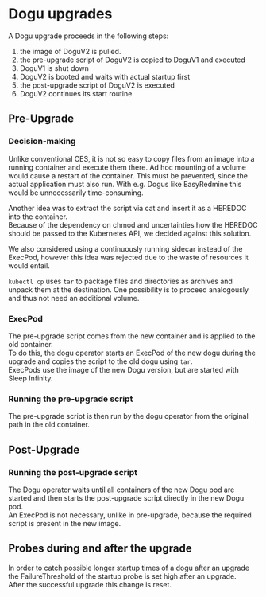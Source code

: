 # Dogu upgrades

A Dogu upgrade proceeds in the following steps:

1. the image of DoguV2 is pulled.
2. the pre-upgrade script of DoguV2 is copied to DoguV1 and executed
3. DoguV1 is shut down
4. DoguV2 is booted and waits with actual startup first
5. the post-upgrade script of DoguV2 is executed
6. DoguV2 continues its start routine

## Pre-Upgrade

### Decision-making
Unlike conventional CES, it is not so easy to copy files from an image into a running container and execute them there. Ad hoc mounting of a volume would cause a restart of the container.
This must be prevented, since the actual application must also run. With e.g. Dogus like EasyRedmine this would be
unnecessarily time-consuming.

Another idea was to extract the script via cat and insert it as a HEREDOC into the container.  
Because of the dependency on chmod and uncertainties how the HEREDOC should be passed to the Kubernetes API, 
we decided against this solution.

We also considered using a continuously running sidecar instead of the ExecPod, however this idea was rejected due 
to the waste of resources it would entail.

`kubectl cp` uses `tar` to package files and directories as archives and unpack them at the destination.
One possibility is to proceed analogously and thus not need an additional volume.

### ExecPod
The pre-upgrade script comes from the new container and is applied to the old container.  
To do this, the dogu operator starts an ExecPod of the new dogu during the upgrade and copies the script to the old dogu using `tar`.  
ExecPods use the image of the new Dogu version, but are started with Sleep Infinity.

### Running the pre-upgrade script
The pre-upgrade script is then run by the dogu operator from the original path in the old container.

## Post-Upgrade

### Running the post-upgrade script
The Dogu operator waits until all containers of the new Dogu pod are started and then starts the post-upgrade script directly in the new Dogu pod.  
An ExecPod is not necessary, unlike in pre-upgrade, because the required script is present in the new image.

## Probes during and after the upgrade
In order to catch possible longer startup times of a dogu after an upgrade the
FailureThreshold of the startup probe is set high after an upgrade.  
After the successful upgrade this change is reset.
